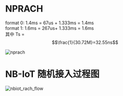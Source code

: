 <script src="https://cdn.mathjax.org/mathjax/latest/MathJax.js?config=TeX-AMS-MML_HTMLorMML" type="text/javascript"></script>

# NPRACH
format 0: 1.4ms = 67us + 1.333ms = 1.4ms  
format 1: 1.6ms = 267us+ 1.333ms = 1.6ms  
其中 Ts = $$\frac{1}{30.72M}=32.55ns$$

![nprach](http://taichiorange.github.io/images/nb_iot/LTE_NB_RACH_TimeFrequencyStructure_01.png)

# NB-IoT 随机接入过程图
![nbiot_rach_flow](http://taichiorange.github.io/images/nb_iot/LTE_NB_RACH_InitialAttach_01.png)
